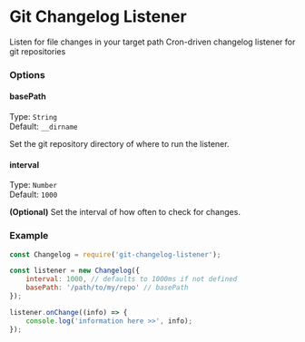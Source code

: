 # Git Changelog Listener

Listen for file changes in your target path
Cron-driven changelog listener for git repositories

### Options

#### basePath

Type: `String`  
Default: `__dirname`

Set the git repository directory of where to run the listener.

#### interval

Type: `Number`  
Default: `1000`

**(Optional)** Set the interval of how often to check for changes.



### Example


```js
const Changelog = require('git-changelog-listener');

const listener = new Changelog({
    interval: 1000, // defaults to 1000ms if not defined
    basePath: '/path/to/my/repo' // basePath
});

listener.onChange((info) => {
    console.log('information here >>', info);
});
```
